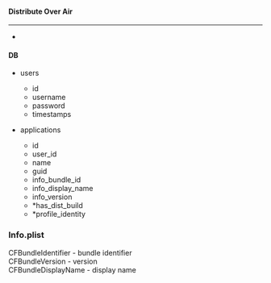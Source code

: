 #### Distribute Over Air

---
-

#### DB

- users
	* id
	* username
	* password
	* timestamps

- applications
	* id
	* user_id
	* name
	* guid
	* info_bundle_id
	* info_display_name
	* info_version
	* *has_dist_build
	* *profile_identity	
	

### Info.plist

CFBundleIdentifier - bundle identifier  
CFBundleVersion - version  
CFBundleDisplayName - display name  